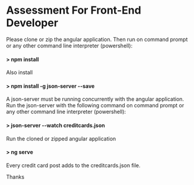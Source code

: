 # Assessment For Front-End Developer

Please clone or zip the angular application. 
Then run on command prompt or any other command line interpreter (powershell):
#### > **npm install**

Also install
#### > **npm install -g json-server --save**

A json-server must be running concurrently with the angular application.
Run the json-server with the following command on command prompt or any other command line interpreter (powershell):
#### > **json-server --watch creditcards.json**

Run the cloned or zipped angular application
#### > **ng serve**

Every credit card post adds to the creditcards.json file.

Thanks
